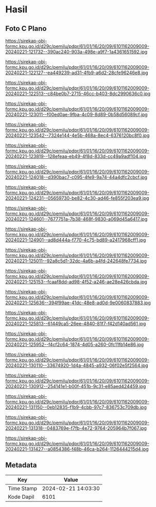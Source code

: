 # Hasil

## Foto C Plano

https://sirekap-obj-formc.kpu.go.id/d29c/pemilu/pdpr/61/01/16/20/09/6101162009009-20240221-121732--390ac240-903a-498e-a9f7-1a4361651592.jpg

https://sirekap-obj-formc.kpu.go.id/d29c/pemilu/pdpr/61/01/16/20/09/6101162009009-20240221-122127--ea449239-ad31-4fb9-a6d2-28cfe96246e8.jpg

https://sirekap-obj-formc.kpu.go.id/d29c/pemilu/pdpr/61/01/16/20/09/6101162009009-20240221-122513--c84be0b7-2715-46cc-b403-8dc2990636c0.jpg

https://sirekap-obj-formc.kpu.go.id/d29c/pemilu/pdpr/61/01/16/20/09/6101162009009-20240221-123011--f00ed0ae-9fba-4c09-8d89-0b58d56089cf.jpg

https://sirekap-obj-formc.kpu.go.id/d29c/pemilu/pdpr/61/01/16/20/09/6101162009009-20240221-123542--7324e144-4e5b-468a-8ec4-6376120bc8f0.jpg

https://sirekap-obj-formc.kpu.go.id/d29c/pemilu/pdpr/61/01/16/20/09/6101162009009-20240221-123819--128efeaa-eb49-4f8d-833d-cc49a9adf104.jpg

https://sirekap-obj-formc.kpu.go.id/d29c/pemilu/pdpr/61/01/16/20/09/6101162009009-20240221-124018--d390bac7-c095-4fe9-9a74-44a4dfc2cbcf.jpg

https://sirekap-obj-formc.kpu.go.id/d29c/pemilu/pdpr/61/01/16/20/09/6101162009009-20240221-124231--05659730-be82-4c30-ad46-fe855f203ea9.jpg

https://sirekap-obj-formc.kpu.go.id/d29c/pemilu/pdpr/61/01/16/20/09/6101162009009-20240221-124601--7677751a-7b38-468f-9830-a069d45a6417.jpg

https://sirekap-obj-formc.kpu.go.id/d29c/pemilu/pdpr/61/01/16/20/09/6101162009009-20240221-124901--ad8d444a-f770-4c75-bd89-a2417968cff1.jpg

https://sirekap-obj-formc.kpu.go.id/d29c/pemilu/pdpr/61/01/16/20/09/6101162009009-20240221-125011--92a8c5d1-32dc-4a6b-a4fd-242648fe7734.jpg

https://sirekap-obj-formc.kpu.go.id/d29c/pemilu/pdpr/61/01/16/20/09/6101162009009-20240221-125153--fcaaf8dd-ad98-4f52-a246-ae28e426cbda.jpg

https://sirekap-obj-formc.kpu.go.id/d29c/pemilu/pdpr/61/01/16/20/09/6101162009009-20240221-125636--394f99ae-41dc-48e8-ad0d-9e0060837883.jpg

https://sirekap-obj-formc.kpu.go.id/d29c/pemilu/pdpr/61/01/16/20/09/6101162009009-20240221-125813--61449ca5-26ee-4840-81f7-f42d140ad561.jpg

https://sirekap-obj-formc.kpu.go.id/d29c/pemilu/pdpr/61/01/16/20/09/6101162009009-20240221-125952--f4cf2c64-1874-4d05-a260-0fc11fb14e86.jpg

https://sirekap-obj-formc.kpu.go.id/d29c/pemilu/pdpr/61/01/16/20/09/6101162009009-20240221-130110--33674920-1d4a-4845-a932-06f02e5f2564.jpg

https://sirekap-obj-formc.kpu.go.id/d29c/pemilu/pdpr/61/01/16/20/09/6101162009009-20240221-130912--254141e1-b00f-451b-9c31-e85aed424459.jpg

https://sirekap-obj-formc.kpu.go.id/d29c/pemilu/pdpr/61/01/16/20/09/6101162009009-20240221-131150--0eb12835-f1b9-4cbb-97c7-836753c709db.jpg

https://sirekap-obj-formc.kpu.go.id/d29c/pemilu/pdpr/61/01/16/20/09/6101162009009-20240221-131318--0483769e-f7fb-4e72-9764-205964b7f067.jpg

https://sirekap-obj-formc.kpu.go.id/d29c/pemilu/pdpr/61/01/16/20/09/6101162009009-20240221-131427--a0854386-f48b-46ca-b264-1126444215d4.jpg


## Metadata

| Key        | Value               |
| ---------- | ------------------- |
| Time Stamp | 2024-02-21 14:03:30 |
| Kode Dapil | 6101                |



